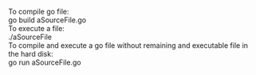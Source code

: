 To compile go file:<br>
 go build aSourceFile.go <br>
To execute a file:<br>
   ./aSourceFile<br>
To compile and execute a go file without remaining and executable file in the hard disk:<br>
   go run aSourceFile.go